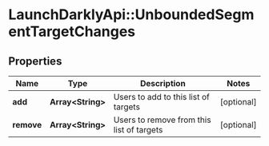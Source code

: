 # LaunchDarklyApi::UnboundedSegmentTargetChanges

## Properties
Name | Type | Description | Notes
------------ | ------------- | ------------- | -------------
**add** | **Array&lt;String&gt;** | Users to add to this list of targets | [optional] 
**remove** | **Array&lt;String&gt;** | Users to remove from this list of targets | [optional] 


